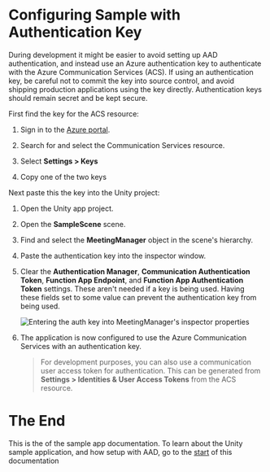 # Configuring Sample with Authentication Key
During development it might be easier to avoid setting up AAD authentication, and instead use an Azure authentication key to authenticate with the Azure Communication Services (ACS). If using an authentication key, be careful not to commit the key into source control, and avoid shipping production applications using the key directly. Authentication keys should remain secret and be kept secure.

First find the key for the ACS resource:

1. Sign in to the [Azure portal](https://portal.azure.com).
   
2. Search for and select the Communication Services resource.
   
3. Select **Settings > Keys**
   
4. Copy one of the two keys
      
Next paste this the key into the Unity project:

1. Open the Unity app project.
   
2. Open the **SampleScene** scene.
   
3. Find and select the **MeetingManager** object in the scene's hierarchy.
   
4. Paste the authentication key into the inspector window.
   
5. Clear the **Authentication Manager**, **Communication Authentication Token**, **Function App Endpoint**, and **Function App  Authentication Token** settings. These aren't needed if a key is being used. Having these fields set to some value can prevent the authentication key from being used.
   
    <img src="./images/image-508-auth-key-app.png" alt="Entering the auth key into MeetingManager's inspector properties" style="max-height: 350px" />

6. The application is now configured to use the Azure Communication Services with an authentication key. 

    > For development purposes, you can also use a communication user access token for authentication. This can be generated from **Settings > Identities & User Access Tokens** from the ACS resource.

# The End
 This is the of the sample app documentation. To learn about the Unity sample application, and how setup with
 AAD, go to the [start](./azure-function-setup-1.md#multi-tenant-accounts-and-communication-services) of this documentation
